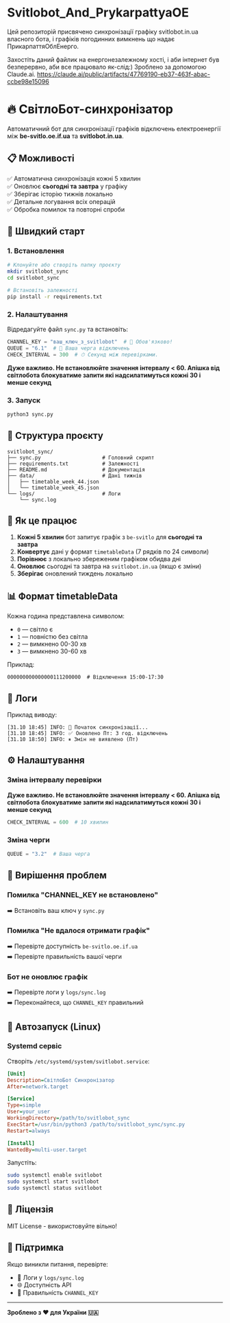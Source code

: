 # Svitlobot_And_PrykarpattyaOE
Цей репозиторій присвячено синхронізації графіку svitlobot.in.ua власного бота, і графіків погодинних вимкнень що надає ПрикарпаттяОблЕнерго.

 Захостіть даний файлик на енергонезалежному хості, і аби інтернет був безперервно, аби все працювало як-слід:)
Зроблено за допомогою Claude.ai. https://claude.ai/public/artifacts/47769190-eb37-463f-abac-ccbe98e15096
# 🔥 СвітлоБот-синхронізатор

Автоматичний бот для синхронізації графіків відключень електроенергії між **be-svitlo.oe.if.ua** та **svitlobot.in.ua**.

## 📋 Можливості

✅ Автоматична синхронізація кожні 5 хвилин  
✅ Оновлює **сьогодні та завтра** у графіку  
✅ Зберігає історію тижнів локально  
✅ Детальне логування всіх операцій  
✅ Обробка помилок та повторні спроби  

## 🚀 Швидкий старт

### 1. Встановлення

```bash
# Клонуйте або створіть папку проєкту
mkdir svitlobot_sync
cd svitlobot_sync

# Встановіть залежності
pip install -r requirements.txt
```

### 2. Налаштування

Відредагуйте файл `sync.py` та встановіть:

```python
CHANNEL_KEY = "ваш_ключ_з_svitlobot"  # 🔑 Обов'язково!
QUEUE = "6.1"  # 📍 Ваша черга відключень
CHECK_INTERVAL = 300  # ⏱ Секунд між перевірками. 
```
**Дуже важливо. Не встановлюйте значення інтервалу < 60. Апішка від світлобота блокуватиме запити які надсилатимуться кожні 30 і менше секунд**
### 3. Запуск

```bash
python3 sync.py
```

## 📁 Структура проєкту

```
svitlobot_sync/
├── sync.py                    # Головний скрипт
├── requirements.txt           # Залежності
├── README.md                  # Документація
├── data/                      # Дані тижнів
│   ├── timetable_week_44.json
│   └── timetable_week_45.json
└── logs/                      # Логи
    └── sync.log
```

## 🎯 Як це працює

1. **Кожні 5 хвилин** бот запитує графік з `be-svitlo` для **сьогодні та завтра**
2. **Конвертує** дані у формат `timetableData` (7 рядків по 24 символи)
3. **Порівнює** з локально збереженим графіком обидва дні
4. **Оновлює** сьогодні та завтра на `svitlobot.in.ua` (якщо є зміни)
5. **Зберігає** оновлений тиждень локально

## 📊 Формат timetableData

Кожна година представлена символом:
- `0` — світло є
- `1` — повністю без світла
- `2` — вимкнено 00-30 хв
- `3` — вимкнено 30-60 хв

Приклад:
```
000000000000000111200000  # Відключення 15:00-17:30
```

## 📝 Логи

Приклад виводу:

```
[31.10 18:45] INFO: 🔄 Початок синхронізації...
[31.10 18:45] INFO: ✅ Оновлено Пт: 3 год. відключень
[31.10 18:50] INFO: ⏸ Змін не виявлено (Пт)
```

## ⚙️ Налаштування

### Зміна інтервалу перевірки
**Дуже важливо. Не встановлюйте значення інтервалу < 60. Апішка від світлобота блокуватиме запити які надсилатимуться кожні 30 і менше секунд**

```python
CHECK_INTERVAL = 600  # 10 хвилин
```

### Зміна черги

```python
QUEUE = "3.2"  # Ваша черга
```

## 🐛 Вирішення проблем

### Помилка "CHANNEL_KEY не встановлено"
➡️ Встановіть ваш ключ у `sync.py`

### Помилка "Не вдалося отримати графік"
➡️ Перевірте доступність `be-svitlo.oe.if.ua`  
➡️ Перевірте правильність вашої черги

### Бот не оновлює графік
➡️ Перевірте логи у `logs/sync.log`  
➡️ Переконайтеся, що `CHANNEL_KEY` правильний

## 🔄 Автозапуск (Linux)

### Systemd сервіс

Створіть `/etc/systemd/system/svitlobot.service`:

```ini
[Unit]
Description=СвітлоБот Синхронізатор
After=network.target

[Service]
Type=simple
User=your_user
WorkingDirectory=/path/to/svitlobot_sync
ExecStart=/usr/bin/python3 /path/to/svitlobot_sync/sync.py
Restart=always

[Install]
WantedBy=multi-user.target
```

Запустіть:
```bash
sudo systemctl enable svitlobot
sudo systemctl start svitlobot
sudo systemctl status svitlobot
```

## 📜 Ліцензія

MIT License - використовуйте вільно!

## 💬 Підтримка

Якщо виникли питання, перевірте:
- 📝 Логи у `logs/sync.log`
- 🌐 Доступність API
- 🔑 Правильність `CHANNEL_KEY`

---

**Зроблено з ❤️ для України 🇺🇦**
